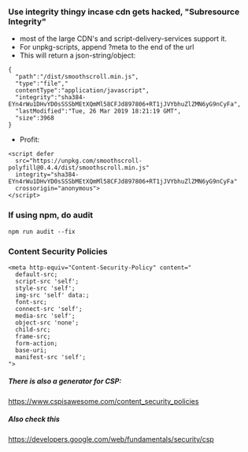 ### Use integrity thingy incase cdn gets hacked, "Subresource Integrity"
- most of the large CDN's and script-delivery-services support it. 
- For unpkg-scripts, append ?meta to the end of the url
- This will return a json-string/object:
```
{
  "path":"/dist/smoothscroll.min.js",
  "type":"file","
  contentType":"application/javascript",
  "integrity":"sha384-EYn4rWu1DHvYD0sSSSbMEtXQmMl58CFJd897806+RT1jJVYbhuZlZMN6yG9nCyFa",
  "lastModified":"Tue, 26 Mar 2019 18:21:19 GMT",
  "size":3968
}
```
- Profit:
```
<script defer
  src="https://unpkg.com/smoothscroll-polyfill@0.4.4/dist/smoothscroll.min.js"
  integrity="sha384-EYn4rWu1DHvYD0sSSSbMEtXQmMl58CFJd897806+RT1jJVYbhuZlZMN6yG9nCyFa"
  crossorigin="anonymous">
</script>
```

### If using npm, do audit
```
npm run audit --fix
```

### Content Security Policies

```
<meta http-equiv="Content-Security-Policy" content="
  default-src;
  script-src 'self';
  style-src 'self';
  img-src 'self' data:;
  font-src;
  connect-src 'self';
  media-src 'self';
  object-src 'none';
  child-src;
  frame-src;
  form-action;
  base-uri;
  manifest-src 'self';
">
```
##### There is also a generator for CSP:
https://www.cspisawesome.com/content_security_policies

##### Also check this
https://developers.google.com/web/fundamentals/security/csp
